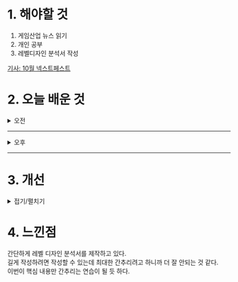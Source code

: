
# 1. 해야할 것

1. 게임산업 뉴스 읽기 
2. 개인 공부  
3. 레벨디자인 분석서 작성

[기사: 10월 넥스트페스트](https://www.gamemeca.com/view.php?gid=1753899)


# 2. 오늘 배운 것

<details>
<summary>오전</summary>

## 오늘의 뉴스
### 10월 넥스트페스트
![image](https://github.com/user-attachments/assets/9db4345e-0af0-4b4b-8299-d58c033c2d75)

게임을 제작하는데 필요한 리소스는 뭘까?\
더 많은 게임을 보고 플레이하고 느끼는 것이다.

스팀 넥스트페스트를 통해 많은 게임들이 플레이되는걸 지켜볼 수 있어서 도움이 많이 될 것 같다.

### 요약
■ NieR 오케스트라 콘서트, 내년 1월 진행 확정 
라이브 엔터테인먼트 브랜드 리벳(LIVET)은 스퀘어 에닉스 대표작 NieR 시리즈 오케스트라 콘서트 '12024 [the end of data]'를 확정하고, 오는 18일부터 티켓 판매를 시작한다고 밝혔습니다. AWR Music Productions이 스퀘어 에닉스와 협력하여 제작한 NieR 시리즈 오케스트라 콘서트 '12024 [the end of data]' 한국 공연에서는 음악 관련 분야에서 다양한 역할을 소화하며 FINAL FANTASY 시리즈 오케스트라 공연 경력이 있는 에릭 로스(Eric Roth)가 지휘자로 나섭니다.

■ 협동 어드벤처 '팝유컴', 스팀넥스트페스트 참가
그리프라인(GRYPHLINE)은 협동 어드벤처 게임 ‘팝유컴’을 스팀 넥스트 페스트(Steam Next Fest)에 출품한다고 10일 밝혔습니다. 신비한 평행 우주를 배경으로 한 판타지 어드벤처 게임 ‘팝유컴’은 현재 PC와 콘솔 플랫폼으로 개발 중이며, 오는 15일부터 22일까지 Steam 플랫폼에서 무료로 다운로드 받을 수 있습니다.

■ 김복형 헌법재판관 "게임물 사전검열 바람직하지 않아" 
김복형 헌법재판관이 게임물 사전검열에 대해 "바람직하지 않다"라고 입장을 밝힌 것으로 확인됐습니다. 'G식백과' 김성회 유튜버는 해당 조항이 게임물 사전검열에 해당해 위헌이라 주장하며 9월 5일 헌법소원을 추진했습니다.

■ 스틸시리즈 X 블리자드, '월드 오브 워크래프트' 한정판 에디션 국내 출시
세계 최초 게이밍 기어 브랜드 스틸시리즈(SteelSeries, CEO 에티샴 라바니)와 블리자드엔터테인먼트가 협업하여 '월드 오브 워크래프트(World of Warcraft)' 출시 20주년을 기념하여 한정판 에디션을 공개했습니다. '아크티스 노바 7 무선 게이밍 헤드셋 월드 오브 워크래프트 에디션'은 플레이어들이 아제로스의 표면을 탐험하며 디테일한 게이밍 사운드를 경험할 수 있도록 구성되었으며, 인게임 아이템인 섬뜩한 칼날약탈자 탈것이 포함됩니다.

■ 코나미, FIFA와 손잡는다...FIFAe 월드컵 개최 예고 
EA 스포츠와 계약을 종료했던 FIFA가 다음 파트너로 코나미를 선택, e스포츠 협력 계약을 체결했습니다. 이와 함께 코나미의 모바일 및 콘솔 버전 축구 게임 'e풋볼'을 활용한 e스포츠 대회 'FIFAe 월드컵'을 2024년 내 개최할 것이라고 덧붙었습니다.

■ 킨텍스 1전시관을 통째로, 역대급 규모 예고 'AGF 2024' 
AGF 조직위원회는 10일 공식 홈페이지 및 트위터를 통해서 오는 12월 7일 막을 올리는 Anime X Game Festival 2024(이하 AGF 2024)의 전시관을 킨텍스 제 1 전시관 1홀까지 추가로 확장했다고 밝혔습니다. 코로나 이후 잠시 주춤했으나, 엔데믹인 2022년 킨텍스 제 2전시관 7, 8홀에서 재개막한 이후 2023년에는 1전시관 3홀부터 5홀까지 활용하면서 수용 인원을 늘렸습니다.
</details>

****

<details>
<summary>오후</summary>

## 레벨디자인 분석서 작성
### 초안 작성

![image](https://github.com/user-attachments/assets/6cd65538-a102-4de4-88a9-109fd5dcc027)

![image](https://github.com/user-attachments/assets/22e08aea-b091-4e9f-8816-8b066eaeac00)

</details>

****


# 3. 개선


<details>
<summary>접기/펼치기</summary>


</details>



# 4. 느낀점
간단하게 레벨 디자인 분석서를 제작하고 있다.\
길게 작성하려면 작성할 수 있는데 최대한 간추리려고 하니까 더 잘 안되는 것 같다.\
이번이 핵심 내용만 간추리는 연습이 될 듯 하다.

